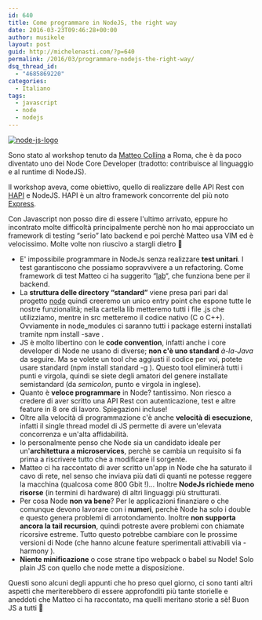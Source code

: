 ```yaml
---
id: 640
title: Come programmare in NodeJS, the right way
date: 2016-03-23T09:46:28+00:00
author: musikele
layout: post
guid: http://michelenasti.com/?p=640
permalink: /2016/03/programmare-nodejs-the-right-way/
dsq_thread_id:
  - "4685869220"
categories:
  - Italiano
tags:
  - javascript
  - node
  - nodejs
---
```

<a href="https://i1.wp.com/michelenasti.com/wp-content/uploads/2015/10/node-js-logo.png" rel="attachment wp-att-390"><img class="aligncenter size-medium wp-image-390" src="https://i1.wp.com/michelenasti.com/wp-content/uploads/2015/10/node-js-logo-300x150.png?fit=300%2C150" alt="node-js-logo" srcset="https://i1.wp.com/michelenasti.com/wp-content/uploads/2015/10/node-js-logo.png?resize=300%2C150 300w, https://i1.wp.com/michelenasti.com/wp-content/uploads/2015/10/node-js-logo.png?w=600 600w" sizes="(max-width: 300px) 100vw, 300px" data-recalc-dims="1" /></a>

Sono stato al workshop tenuto da [Matteo Collina](https://www.linkedin.com/in/matteocollina) a Roma, che è da poco diventato uno dei Node Core Developer (tradotto: contribuisce al linguaggio e al runtime di NodeJS).

Il workshop aveva, come obiettivo, quello di realizzare delle API Rest con [HAPI](http://hapijs.com/) e NodeJS. HAPI è un altro framework concorrente del più noto [Express](http://expressjs.com/it/).

Con Javascript non posso dire di essere l'ultimo arrivato, eppure ho incontrato molte difficoltà principalmente perchè non ho mai approcciato un framework di testing &#8220;serio&#8221; lato backend e poi perchè Matteo usa VIM ed è velocissimo. Molte volte non riuscivo a stargli dietro 🙂

  * E' impossibile programmare in NodeJs senza realizzare **test unitari**. I test garantiscono che possiamo sopravvivere a un refactoring. Come framework di test Matteo ci ha suggerito &#8220;[lab](https://github.com/hapijs/lab)&#8220;, che funziona bene per il backend.
  * La **struttura delle directory &#8220;standard&#8221;** viene presa pari pari dal progetto [node](https://github.com/nodejs/node) quindi creeremo un unico entry point che espone tutte le nostre funzionalità; nella cartella <span class="lang:default decode:true crayon-inline ">lib</span>  metteremo tutti i file .js che utilizziamo, mentre in <span class="lang:default decode:true crayon-inline ">src</span>  metteremo il codice nativo (C o C++). Ovviamente in <span class="lang:default decode:true crayon-inline">node_modules</span> ci saranno tutti i package esterni installati tramite <span class="lang:default decode:true crayon-inline">npm install <package> -save</span> .
  * JS è molto libertino con le **code convention**, infatti anche i core developer di Node ne usano di diverse; **non c'è uno standard** _à-la-Java_ da seguire. Ma se volete un tool che aggiusti il codice per voi, potete usare <span class="lang:default decode:true crayon-inline">standard</span> (<span class="lang:default decode:true crayon-inline ">npm install standard -g</span> ). Questo tool eliminerà tutti i punti e virgola, quindi se siete degli amatori del genere installate <span class="lang:default decode:true crayon-inline ">semistandard</span> (da _semicolon_, punto e virgola in inglese).
  * Quanto è **veloce programmare** in Node? tantissimo. Non riesco a credere di aver scritto una API Rest con autenticazione, test e altre feature in 8 ore di lavoro. Spiegazioni incluse!
  * Oltre alla velocità di programmazione c'è anche **velocità di esecuzione**, infatti il single thread model di JS permette di avere un'elevata concorrenza e un'alta affidabilità.
  * Io personalmente penso che Node sia un candidato ideale per un'**architettura a microservices**, perchè se cambia un requisito si fa prima a riscrivere tutto che a modificare il sorgente.
  * Matteo ci ha raccontato di aver scritto un'app in Node che ha saturato il cavo di rete, nel senso che inviava più dati di quanti ne potesse reggere la macchina (qualcosa come 800 Gbit !)... Inoltre **NodeJs richiede meno risorse** (in termini di hardware) di altri linguaggi più strutturati.
  * Per cosa Node **non va bene**? Per le applicazioni finanziare o che comunque devono lavorare con i **numeri**, perchè Node ha solo i double e questo genera problemi di arrotondamento. Inoltre **non supporta ancora la tail recursion**, quindi potreste avere problemi con chiamate ricorsive estreme. Tutto questo potrebbe cambiare con le prossime versioni di Node (che hanno alcune feature sperimentali attivabili via <span class="lang:default decode:true crayon-inline ">-harmony</span> ).
  * **Niente minificazione** o cose strane tipo webpack o babel su Node! Solo plain JS con quello che node mette a disposizione.

Questi sono alcuni degli appunti che ho preso quel giorno, ci sono tanti altri aspetti che meriterebbero di essere approfonditi più tante storielle e aneddoti che Matteo ci ha raccontato, ma quelli meritano storie a sè! Buon JS a tutti 🙂